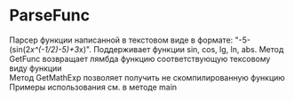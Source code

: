 # ParseFunc
Парсер функции написанной в текстовом виде в формате: "-5-(sin(2*x^(-1/2)-5)+3*x)". Поддерживает функции sin, cos, lg, ln, abs. 
Метод GetFunc возвращает лямбда функцию соответствующую тексовому виду функции  
Метод GetMathExp позволяет получить не скомпилированную функцию  
Примеры использования см. в методе main  

